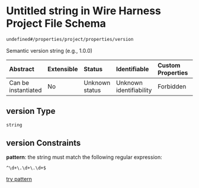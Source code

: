 # Untitled string in Wire Harness Project File Schema

```txt
undefined#/properties/project/properties/version
```

Semantic version string (e.g., 1.0.0)

| Abstract            | Extensible | Status         | Identifiable            | Custom Properties | Additional Properties | Access Restrictions | Defined In                                                          |
| :------------------ | :--------- | :------------- | :---------------------- | :---------------- | :-------------------- | :------------------ | :------------------------------------------------------------------ |
| Can be instantiated | No         | Unknown status | Unknown identifiability | Forbidden         | Allowed               | none                | [project.schema.json\*](project.schema.json "open original schema") |

## version Type

`string`

## version Constraints

**pattern**: the string must match the following regular expression:&#x20;

```regexp
^\d+\.\d+\.\d+$
```

[try pattern](https://regexr.com/?expression=%5E%5Cd%2B%5C.%5Cd%2B%5C.%5Cd%2B%24 "try regular expression with regexr.com")
